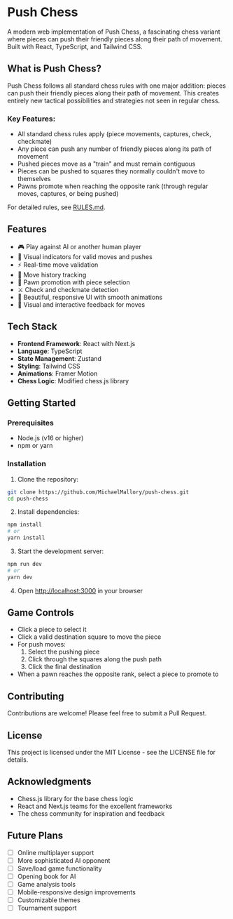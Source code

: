 # Push Chess

A modern web implementation of Push Chess, a fascinating chess variant where pieces can push their friendly pieces along their path of movement. Built with React, TypeScript, and Tailwind CSS.

## What is Push Chess?

Push Chess follows all standard chess rules with one major addition: pieces can push their friendly pieces along their path of movement. This creates entirely new tactical possibilities and strategies not seen in regular chess.

### Key Features:
- All standard chess rules apply (piece movements, captures, check, checkmate)
- Any piece can push any number of friendly pieces along its path of movement
- Pushed pieces move as a "train" and must remain contiguous
- Pieces can be pushed to squares they normally couldn't move to themselves
- Pawns promote when reaching the opposite rank (through regular moves, captures, or being pushed)

For detailed rules, see [RULES.md](RULES.md).

## Features

- 🎮 Play against AI or another human player
- 🎯 Visual indicators for valid moves and pushes
- ⚡ Real-time move validation
- 🔄 Move history tracking
- 👑 Pawn promotion with piece selection
- ⚔️ Check and checkmate detection
- 🎨 Beautiful, responsive UI with smooth animations
- 🎵 Visual and interactive feedback for moves

## Tech Stack

- **Frontend Framework**: React with Next.js
- **Language**: TypeScript
- **State Management**: Zustand
- **Styling**: Tailwind CSS
- **Animations**: Framer Motion
- **Chess Logic**: Modified chess.js library

## Getting Started

### Prerequisites
- Node.js (v16 or higher)
- npm or yarn

### Installation

1. Clone the repository:
```bash
git clone https://github.com/MichaelMallory/push-chess.git
cd push-chess
```

2. Install dependencies:
```bash
npm install
# or
yarn install
```

3. Start the development server:
```bash
npm run dev
# or
yarn dev
```

4. Open [http://localhost:3000](http://localhost:3000) in your browser

## Game Controls

- Click a piece to select it
- Click a valid destination square to move the piece
- For push moves:
  1. Select the pushing piece
  2. Click through the squares along the push path
  3. Click the final destination
- When a pawn reaches the opposite rank, select a piece to promote to

## Contributing

Contributions are welcome! Please feel free to submit a Pull Request.

## License

This project is licensed under the MIT License - see the LICENSE file for details.

## Acknowledgments

- Chess.js library for the base chess logic
- React and Next.js teams for the excellent frameworks
- The chess community for inspiration and feedback

## Future Plans

- [ ] Online multiplayer support
- [ ] More sophisticated AI opponent
- [ ] Save/load game functionality
- [ ] Opening book for AI
- [ ] Game analysis tools
- [ ] Mobile-responsive design improvements
- [ ] Customizable themes
- [ ] Tournament support
